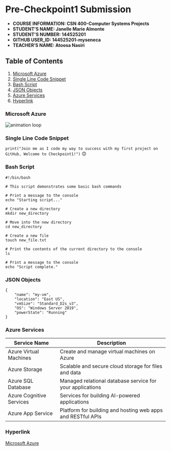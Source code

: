 # Pre-Checkpoint1 Submission

- **COURSE INFORMATION: CSN 400-Computer Systems Projects**
- **STUDENT’S NAME: Janelle Marie Almonte**
- **STUDENT'S NUMBER: 144525201**
- **GITHUB USER_ID: 144525201-myseneca** 
- **TEACHER’S NAME: Atoosa Nasiri**

## Table of Contents
1. [Microsoft Azure](#microsoft-azure)
2. [Single Line Code Snippet](#single-line-code-snippet)
3. [Bash Script](#bash-script)
4. [JSON Objects](#json-objects)
5. [Azure Services](#azure-services)
6. [Hyperlink](#hyperlink)

### Microsoft Azure
<img src="https://media.giphy.com/media/CyprIZWx32GbXcgbua/giphy.gif" alt="animation loop">

### Single Line Code Snippet
`print("Join me as I code my way to success with my first project on GitHub, Welcome to Checkpoint1!")` 😊

### Bash Script

```
#!/bin/bash

# This script demonstrates some basic bash commands

# Print a message to the console
echo "Starting script..."

# Create a new directory
mkdir new_directory

# Move into the new directory
cd new_directory

# Create a new file
touch new_file.txt

# Print the contents of the current directory to the console
ls

# Print a message to the console
echo "Script complete."
```

### JSON Objects
```
{
    "name": "my-vm",
    "location": "East US",
    "vmSize": "Standard_D2s_v3",
    "OS": "Windows Server 2019",
    "powerState": "Running"
}
```
### Azure Services
| Service Name             | Description                                                           |
|--------------------------|-----------------------------------------------------------------------|
| Azure Virtual Machines   | Create and manage virtual machines on Azure                           |
| Azure Storage            | Scalable and secure cloud storage for files and data                  |
| Azure SQL Database       | Managed relational database service for your applications             |
| Azure Cognitive Services | Services for building AI-powered applications                         |
| Azure App Service        | Platform for building and hosting web apps and RESTful APIs           |

### Hyperlink
[Microsoft Azure](https://azure.microsoft.com/en-us/)

